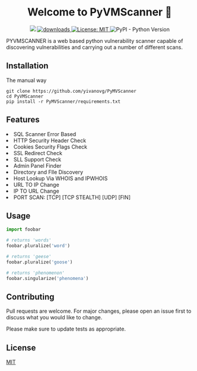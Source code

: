 <h1 align="center">Welcome to PyVMScanner 👋</h1>
<p align="center">
  <img src="https://img.shields.io/npm/v/readme-md-generator.svg?orange=blue" />
  <a href="https://www.npmjs.com/package/readme-md-generator">
    <img alt="downloads" src="https://img.shields.io/npm/dm/readme-md-generator.svg?color=blue" target="_blank" />
  </a>
  <a href="https://github.com/yivanovg/PyMVScanner/blob/master/LICENSE">
    <img alt="License: MIT" src="https://img.shields.io/badge/license-MIT-yellow.svg" target="_blank" />
  </a>
  <img alt="PyPI - Python Version" src="https://img.shields.io/pypi/pyversions/requests">
  </p>
PYVMSCANNER is a web based python vulnerability scanner capable of discovering vulnerabilities and carrying out a number of different scans.

## Installation

The manual way

```
git clone https://github.com/yivanovg/PyMVScanner
cd PyVMScanner
pip install -r PyMVScanner/requirements.txt

```
## Features

  <li>
    SQL Scanner Error Based
  </li>
  <li>
    HTTP Security Header Check
  </li>
  <li>
    Cookies Security Flags Check
  </li>
  <li>
    SSL Redirect Check
  </li><li>
    SLL Support Check
  </li>
  <li>
    Admin Panel Finder
  </li>
  <li>
    Directory and FIle Discovery
  </li>
  <li>
    Host Lookup Via WHOIS and IPWHOIS
  </li>
  <li>
    URL TO IP Change
  </li>
  <li>
    IP TO URL Change
  </li>
  <li>
    PORT SCAN: [TCP] [TCP STEALTH] [UDP] [FIN]
  </li>
  
## Usage

```python
import foobar

# returns 'words'
foobar.pluralize('word')

# returns 'geese'
foobar.pluralize('goose')

# returns 'phenomenon'
foobar.singularize('phenomena')
```

## Contributing
Pull requests are welcome. For major changes, please open an issue first to discuss what you would like to change.

Please make sure to update tests as appropriate.

## License
[MIT](https://choosealicense.com/licenses/mit/)
